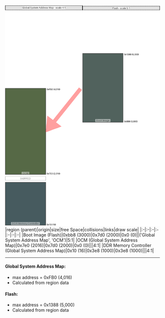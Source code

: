 ![memory map diagram](A7_maxaddress_lower_than_memregions_redux.png)
|region (parent)|origin|size|free Space|collisions|links|draw scale|
|:-|:-|:-|:-|:-|:-|:-|
|<span style='color:(24, 46, 40)'>Boot Image (Flash)</span>|0xbb8 (3000)|0x7d0 (2000)|0x0 (0)||('Global System Address Map', 'OCM')|5:1|
|<span style='color:(30, 56, 9)'>OCM (Global System Address Map)</span>|0x7e0 (2016)|0x7d0 (2000)|0x0 (0)|||4:1|
|<span style='color:(10, 37, 43)'>DDR Memory Controller (Global System Address Map)</span>|0x10 (16)|0x3e8 (1000)|0x3e8 (1000)|||4:1|

---
#### Global System Address Map:
- max address = 0xFB0 (4,016)
- Calculated from region data
#### Flash:
- max address = 0x1388 (5,000)
- Calculated from region data